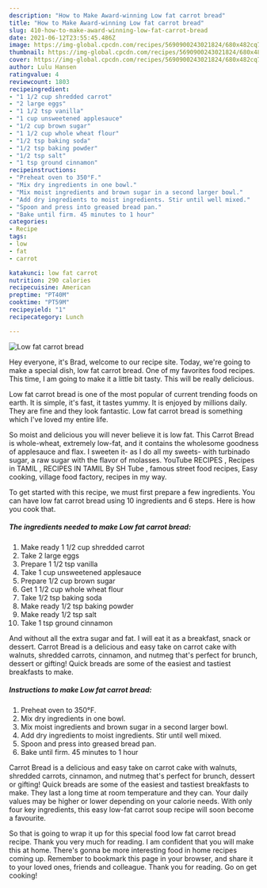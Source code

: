 ```yaml
---
description: "How to Make Award-winning Low fat carrot bread"
title: "How to Make Award-winning Low fat carrot bread"
slug: 410-how-to-make-award-winning-low-fat-carrot-bread
date: 2021-06-12T23:55:45.486Z
image: https://img-global.cpcdn.com/recipes/5690900243021824/680x482cq70/low-fat-carrot-bread-recipe-main-photo.jpg
thumbnail: https://img-global.cpcdn.com/recipes/5690900243021824/680x482cq70/low-fat-carrot-bread-recipe-main-photo.jpg
cover: https://img-global.cpcdn.com/recipes/5690900243021824/680x482cq70/low-fat-carrot-bread-recipe-main-photo.jpg
author: Lulu Hansen
ratingvalue: 4
reviewcount: 1803
recipeingredient:
- "1 1/2 cup shredded carrot"
- "2 large eggs"
- "1 1/2 tsp vanilla"
- "1 cup unsweetened applesauce"
- "1/2 cup brown sugar"
- "1 1/2 cup whole wheat flour"
- "1/2 tsp baking soda"
- "1/2 tsp baking powder"
- "1/2 tsp salt"
- "1 tsp ground cinnamon"
recipeinstructions:
- "Preheat oven to 350°F."
- "Mix dry ingredients in one bowl."
- "Mix moist ingredients and brown sugar in a second larger bowl."
- "Add dry ingredients to moist ingredients. Stir until well mixed."
- "Spoon and press into greased bread pan."
- "Bake until firm. 45 minutes to 1 hour"
categories:
- Recipe
tags:
- low
- fat
- carrot

katakunci: low fat carrot 
nutrition: 290 calories
recipecuisine: American
preptime: "PT40M"
cooktime: "PT59M"
recipeyield: "1"
recipecategory: Lunch

---
```



![Low fat carrot bread](https://img-global.cpcdn.com/recipes/5690900243021824/680x482cq70/low-fat-carrot-bread-recipe-main-photo.jpg)

Hey everyone, it's Brad, welcome to our recipe site. Today, we're going to make a special dish, low fat carrot bread. One of my favorites food recipes. This time, I am going to make it a little bit tasty. This will be really delicious.

Low fat carrot bread is one of the most popular of current trending foods on earth. It is simple, it's fast, it tastes yummy. It is enjoyed by millions daily. They are fine and they look fantastic. Low fat carrot bread is something which I've loved my entire life.

So moist and delicious you will never believe it is low fat. This Carrot Bread is whole-wheat, extremely low-fat, and it contains the wholesome goodness of applesauce and flax. I sweeten it- as I do all my sweets- with turbinado sugar, a raw sugar with the flavor of molasses. YouTube RECIPES , Recipes in TAMIL , RECIPES IN TAMIL By SH Tube , famous street food recipes, Easy cooking, village food factory, recipes in my way.


To get started with this recipe, we must first prepare a few ingredients. You can have low fat carrot bread using 10 ingredients and 6 steps. Here is how you cook that.

<!--inarticleads1-->

##### The ingredients needed to make Low fat carrot bread:

1. Make ready 1 1/2 cup shredded carrot
1. Take 2 large eggs
1. Prepare 1 1/2 tsp vanilla
1. Take 1 cup unsweetened applesauce
1. Prepare 1/2 cup brown sugar
1. Get 1 1/2 cup whole wheat flour
1. Take 1/2 tsp baking soda
1. Make ready 1/2 tsp baking powder
1. Make ready 1/2 tsp salt
1. Take 1 tsp ground cinnamon


And without all the extra sugar and fat. I will eat it as a breakfast, snack or dessert. Carrot Bread is a delicious and easy take on carrot cake with walnuts, shredded carrots, cinnamon, and nutmeg that&#39;s perfect for brunch, dessert or gifting! Quick breads are some of the easiest and tastiest breakfasts to make. 

<!--inarticleads2-->

##### Instructions to make Low fat carrot bread:

1. Preheat oven to 350°F.
1. Mix dry ingredients in one bowl.
1. Mix moist ingredients and brown sugar in a second larger bowl.
1. Add dry ingredients to moist ingredients. Stir until well mixed.
1. Spoon and press into greased bread pan.
1. Bake until firm. 45 minutes to 1 hour


Carrot Bread is a delicious and easy take on carrot cake with walnuts, shredded carrots, cinnamon, and nutmeg that&#39;s perfect for brunch, dessert or gifting! Quick breads are some of the easiest and tastiest breakfasts to make. They last a long time at room temperature and they can. Your daily values may be higher or lower depending on your calorie needs. With only four key ingredients, this easy low-fat carrot soup recipe will soon become a favourite. 

So that is going to wrap it up for this special food low fat carrot bread recipe. Thank you very much for reading. I am confident that you will make this at home. There's gonna be more interesting food in home recipes coming up. Remember to bookmark this page in your browser, and share it to your loved ones, friends and colleague. Thank you for reading. Go on get cooking!
